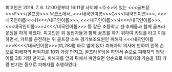 피고인은 2018. 7. 6. 12:00경부터 16:11경 사이에 <주소>에 있는 <<<골프장>>>F<<</골프장>>> 남코스에서, <<<내국인이름>>>G<<</내국인이름>>>, <<<내국인이름>>>H<<</내국인이름>>>, <<<내국인이름>>>I<<</내국인이름>>>, <<<내국인이름>>>J<<</내국인이름>>> 등 같은 초등학교 선·후배들과 함께 골프라운딩을 하게 하였다.
피고인은 위 동반자들과 함께 골프를 하기 위하여 카트를 타고 이동하면서, 카트를 운전하는 위 골프장 소속 경기보조요원인 피해자 <<<내국인이름>>>K<<</내국인이름>>>(여,28세) 바로 옆에 앉아 피해자의 의사에 반하여 왼쪽 손으로 피해자의 허벅지를 10회 가량 만지고, 골프라운딩을 하면서 손으로 피해자의 엉덩이를 3회 가량 만지고, 피해자를 앞과 뒤에서 껴안으면 양손으로 피해자의 가슴을 1회 가량 만지는 등으로 피해자를 추행하였다.